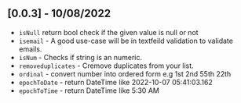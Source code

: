 ## [0.0.3] - 10/08/2022

- `isNull` return bool check if the given value is null or not
- `isemail` - A good use-case will be in textfeild validation to validate emails.
- `isNum` - Checks if string is an numeric.
- `removeduplicates` - Cremove duplicates from your list.
- `ordinal` - convert number into ordered form e.g 1st 2nd 55th 22th
- `epochToDate` - return DateTime like 2022-10-07 05:41:03.162
- `epochToTime` - return DateTime like 5:30 AM

